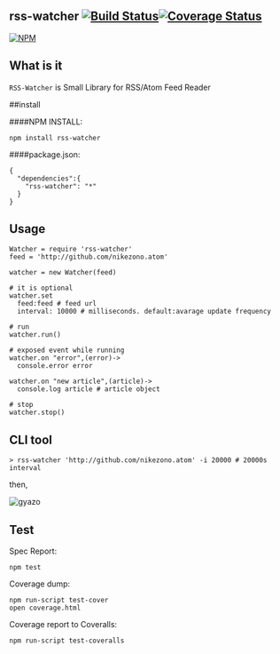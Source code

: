 rss-watcher [![Build Status](https://travis-ci.org/nikezono/node-rss-watcher.png)](https://travis-ci.org/nikezono/node-rss-watcher)[![Coverage Status](https://coveralls.io/repos/nikezono/node-rss-watcher/badge.png)](https://coveralls.io/r/nikezono/node-rss-watcher)
---

[![NPM](https://nodei.co/npm/rss-watcher.png)](https://nodei.co/npm/rss-watcher/)

## What is it
`RSS-Watcher` is Small Library for RSS/Atom Feed Reader

##install

####NPM INSTALL:

    npm install rss-watcher

####package.json:

```
{
  "dependencies":{
    "rss-watcher": "*"
  }
}
```

## Usage

    Watcher = require 'rss-watcher'
    feed = 'http://github.com/nikezono.atom'

    watcher = new Watcher(feed)

    # it is optional
    watcher.set
      feed:feed # feed url
      interval: 10000 # milliseconds. default:avarage update frequency
      
    # run
    watcher.run()

    # exposed event while running
    watcher.on "error",(error)->
      console.error error

    watcher.on "new article",(article)->
      console.log article # article object

    # stop
    watcher.stop()

## CLI tool

    > rss-watcher 'http://github.com/nikezono.atom' -i 20000 # 20000s interval

then,

![gyazo](http://gyazo.com/35357bf10711857403eaa7abe6b70037.png)


## Test

Spec Report:

    npm test

Coverage dump:

    npm run-script test-cover
    open coverage.html

Coverage report to Coveralls:

    npm run-script test-coveralls
